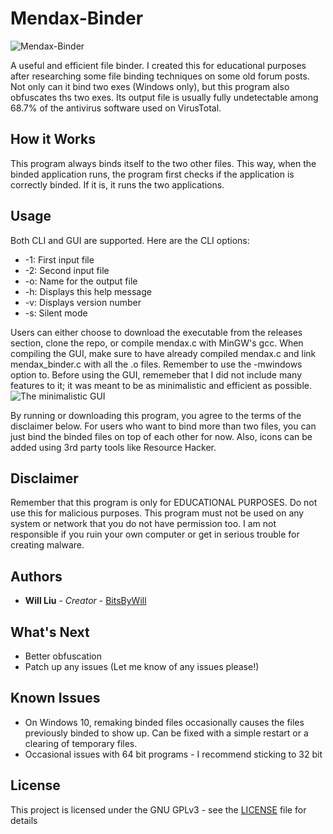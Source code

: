 # Mendax-Binder
![Mendax-Binder](https://s31.postimg.cc/ck5xjn5wb/mendax_logo.png)


A useful and efficient file binder.  I created this for educational purposes after researching some file binding techniques on some old forum posts.
Not only can it bind two exes (Windows only), but this program also obfuscates ths two exes.  Its output file is usually fully undetectable among 68.7% of the antivirus software used on VirusTotal.

## How it Works
This program always binds itself to the two other files.  This way, when the binded application runs, the program first checks if the application is correctly binded.  If it is, it runs the two applications.

## Usage
Both CLI and GUI are supported.  Here are the CLI options:
 * -1: First input file
 * -2: Second input file
 * -o: Name for the output file
 * -h: Displays this help message
 * -v: Displays version number
 * -s: Silent mode
 
 Users can either choose to download the executable from the releases section, clone the repo, or compile mendax.c with MinGW's gcc.
 When compiling the GUI, make sure to have already compiled mendax.c and link mendax_binder.c with all the .o files.  Remember to use the -mwindows option to. Before using the GUI, rememeber that I did not include many features to it; it was meant to be as minimalistic and efficient as possible. 
![The minimalistic GUI](https://s31.postimg.cc/sv61fzkyz/gui.png)

By running or downloading this program, you agree to the terms of the disclaimer below.
For users who want to bind more than two files, you can just bind the binded files on top of each other for now.  Also, icons can be added using 3rd party tools like Resource Hacker.

## Disclaimer
Remember that this program is only for EDUCATIONAL PURPOSES.  Do not use this for malicious purposes.  This program must not be used on any system or network that you do not have permission too. I am not responsible if you ruin your own computer or get in serious trouble for creating malware.
 
 ## Authors
* **Will Liu** - *Creator* - [BitsByWill](https://github.com/BitsByWill)

## What's Next
* Better obfuscation
* Patch up any issues (Let me know of any issues please!)

## Known Issues
* On Windows 10, remaking binded files occasionally causes the files previously binded to show up.  Can be fixed with a simple restart or a clearing of temporary files. 
* Occasional issues with 64 bit programs - I recommend sticking to 32 bit

## License
This project is licensed under the GNU GPLv3 - see the [LICENSE](LICENSE) file for details

